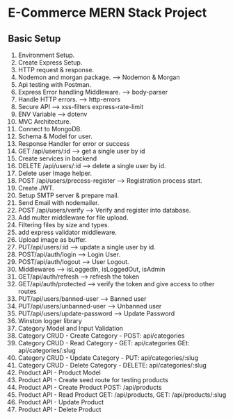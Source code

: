 # E-Commerce MERN Stack Project

## Basic Setup

1.  Environment Setup.
2.  Create Express Setup.
3.  HTTP request & response.
4.  Nodemon and morgan package. --> Nodemon & Morgan
5.  Api testing with Postman.
6.  Express Error handling Middleware. --> body-parser
7.  Handle HTTP errors. --> http-errors
8.  Secure API --> xss-filters express-rate-limit
9.  ENV Variable --> dotenv
10. MVC Architecture.
11. Connect to MongoDB.
12. Schema & Model for user.
13. Response Handler for error or success
14. GET /api/users/:id --> get a single user by id
15. Create services in backend
16. DELETE /api/users/:id --> delete a single user by id.
17. Delete user Image helper.
18. POST /api/users/precess-register --> Registration process start.
19. Create JWT.
20. Setup SMTP server & prepare mail.
21. Send Email with nodemailer.
22. POST /api/users/verify --> Verify and register into database.
23. Add multer middleware for file upload.
24. Filtering files by size and types.
25. add express validator middleware.
26. Upload image as buffer.
27. PUT/api/users/:id --> update a single user by id.
28. POST/api/auth/login --> Login User.
29. POST/api/auth/logout --> User Logout.
30. Middlewares --> isLoggedIn, isLoggedOut, isAdmin
31. GET/api/auth/refresh --> refresh the token
32. GET/api/auth/protected --> verify the token and give access to other routes
33. PUT/api/users/banned-user --> Banned user
34. PUT/api/users/unbanned-user --> Unbanned user
35. PUT/api/users/update-password --> Update Password
36. Winston logger library
37. Category Model and Input Validation
38. Category CRUD - Create Category - POST: api/categories
39. Category CRUD - Read Category -
    GET: api/categories
    GEt: api/categories/:slug
40. Category CRUD - Update Category - PUT: api/categories/:slug
41. Category CRUD - Delete Category - DELETE: api/categories/:slug
42. Product API - Product Model
43. Product API - Create seed route for testing products
44. Product API - Create Product POST: /api/products
45. Product API - Read Product GET: /api/products, GET: /api/products/:slug
46. Product API - Update Product
47. Product API - Delete Product
